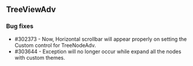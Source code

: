 ## TreeViewAdv

### Bug fixes

* \#302373 - Now, Horizontal scrollbar will appear properly on setting the Custom control for TreeNodeAdv.
* \#303644 - Exception will no longer occur while expand all the nodes with custom themes.